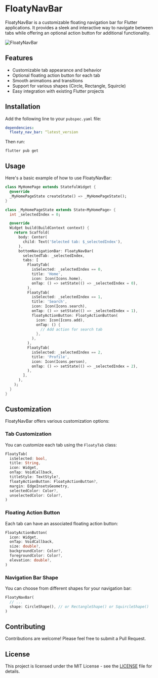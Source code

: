 # FloatyNavBar

FloatyNavBar is a customizable floating navigation bar for Flutter applications. It provides a sleek and interactive way to navigate between tabs while offering an optional action button for additional functionality.

![FloatyNavBar](https://user-images.githubusercontent.com/37230963/139573073-3b3b3b7b-1b7b-4b7b-8b7b-3b7b3b7b3b7b.gif)

## Features

- Customizable tab appearance and behavior
- Optional floating action button for each tab
- Smooth animations and transitions
- Support for various shapes (Circle, Rectangle, Squircle)
- Easy integration with existing Flutter projects

## Installation

Add the following line to your `pubspec.yaml` file:

```yaml
dependencies:
  floaty_nav_bar: ^latest_version
```

Then run:

```
flutter pub get
```

## Usage

Here's a basic example of how to use FloatyNavBar:

```dart
class MyHomePage extends StatefulWidget {
  @override
  _MyHomePageState createState() => _MyHomePageState();
}

class _MyHomePageState extends State<MyHomePage> {
  int _selectedIndex = 0;

  @override
  Widget build(BuildContext context) {
    return Scaffold(
      body: Center(
        child: Text('Selected tab: $_selectedIndex'),
      ),
      bottomNavigationBar: FloatyNavBar(
        selectedTab: _selectedIndex,
        tabs: [
          FloatyTab(
            isSelected: _selectedIndex == 0,
            title: 'Home',
            icon: Icon(Icons.home),
            onTap: () => setState(() => _selectedIndex = 0),
          ),
          FloatyTab(
            isSelected: _selectedIndex == 1,
            title: 'Search',
            icon: Icon(Icons.search),
            onTap: () => setState(() => _selectedIndex = 1),
            floatyActionButton: FloatyActionButton(
              icon: Icon(Icons.add),
              onTap: () {
                // Add action for search tab
              },
            ),
          ),
          FloatyTab(
            isSelected: _selectedIndex == 2,
            title: 'Profile',
            icon: Icon(Icons.person),
            onTap: () => setState(() => _selectedIndex = 2),
          ),
        ],
      ),
    );
  }
}
```

## Customization

FloatyNavBar offers various customization options:

### Tab Customization

You can customize each tab using the `FloatyTab` class:

```dart
FloatyTab(
  isSelected: bool,
  title: String,
  icon: Widget,
  onTap: VoidCallback,
  titleStyle: TextStyle?,
  floatyActionButton: FloatyActionButton?,
  margin: EdgeInsetsGeometry,
  selectedColor: Color?,
  unselectedColor: Color?,
)
```

### Floating Action Button

Each tab can have an associated floating action button:

```dart
FloatyActionButton(
  icon: Widget,
  onTap: VoidCallback,
  size: double?,
  backgroundColor: Color?,
  foregroundColor: Color?,
  elevation: double?,
)
```

### Navigation Bar Shape

You can choose from different shapes for your navigation bar:

```dart
FloatyNavBar(
  // ...
  shape: CircleShape(), // or RectangleShape() or SquircleShape()
)
```

## Contributing

Contributions are welcome! Please feel free to submit a Pull Request.

## License

This project is licensed under the MIT License - see the [LICENSE](LICENSE) file for details.